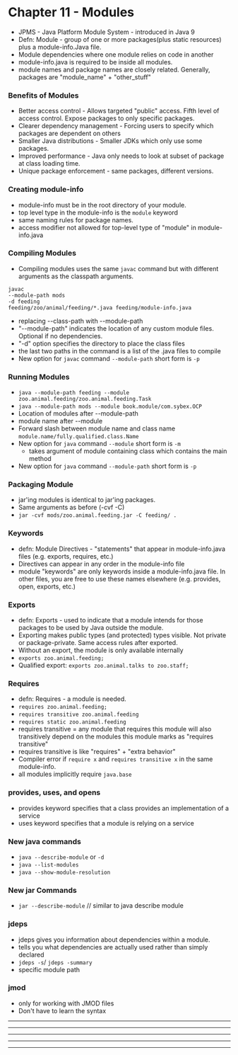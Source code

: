# Chapter 11 - Modules
- JPMS - Java Platform Module System  - introduced in Java 9
- Defn: Module - group of one or more packages(plus static resources) plus a module-info.Java file.
- Module dependencies where one module relies on code in another
- module-info.java is required to be inside all modules.
- module names and package names are closely related. Generally, packages are "module_name" + "other_stuff"

### Benefits of Modules
- Better access control -  Allows targeted "public" access. Fifth level of access control. Expose packages to only specific packages.
- Clearer dependency management - Forcing users to specify which packages are dependent on others
- Smaller Java distributions - Smaller JDKs which only use some packages.
- Improved performance - Java only needs to look at subset of package at class loading time.
- Unique package enforcement - same packages, different versions. 

### Creating module-info
- module-info must be in the root directory of your module. 
- top level type in the module-info is the `module` keyword
- same naming rules for package names. 
- access modifier not allowed for top-level type of "module" in module-info.java

### Compiling Modules
- Compiling modules uses the same `javac` command but with different arguments as the classpath arguments.
```
javac 
--module-path mods
-d feeding
feeding/zoo/animal/feeding/*.java feeding/module-info.java
```
- replacing --class-path with --module-path
- "--module-path" indicates the location of any custom module files. Optional if no dependencies.
- "-d" option specifies the directory to place the class files
- the last two paths in the command is a list of the .java files to compile
- New option for `javac` command     `--module-path` short form is `-p`

### Running Modules
- `java --module-path feeding --module zoo.animal.feeding/zoo.animal.feeding.Task`
- `java --module-path mods --module book.module/com.sybex.OCP`
- Location of modules after --module-path
- module name after --module
- Forward slash between module name and class name `module.name/fully.qualified.class.Name`
- New option for `java` command        `--module` short form is `-m`
    * takes argument of module containing class which contains the main method
- New option for `java` command     `--module-path` short form is `-p`

### Packaging Module
- jar'ing modules is identical to jar'ing packages.
- Same arguments as before (-cvf -C)
- `jar -cvf mods/zoo.animal.feeding.jar -C feeding/ .`

### Keywords
- defn: Module Directives - "statements" that appear in module-info.java files (e.g. exports, requires, etc.)
- Directives can appear in any order in the module-info file
- module "keywords" are only keywords inside a module-info.java file. In other files, you are free to use these names elsewhere (e.g. provides, open, exports, etc.)

### Exports
- defn: Exports - used to indicate that a module intends for those packages to be used by Java outside the module.
- Exporting makes public types (and protected) types visible. Not private or package-private. Same access rules after exported.
- Without an export, the module is only available internally
- `exports zoo.animal.feeding;`
- Qualified export: `exports zoo.animal.talks to zoo.staff;`

### Requires
- defn: Requires - a module is needed.
- `requires zoo.animal.feeding;`
- `requires transitive zoo.animal.feeding`
- `requires static zoo.animal.feeding`
- requires transitive = any module that requires this module will also transitively depend on the modules this module marks as "requires transitive"
- requires transitive is like "requires" + "extra behavior"
- Compiler error if `require x` and `requires transitive x` in the same module-info.
- all modules implicitly require `java.base`

### provides, uses, and opens
- provides keyword specifies that a class provides an implementation of a service
- uses keyword specifies that a module is relying on a service

### New java commands
- `java --describe-module` or `-d`
- `java --list-modules`
- `java --show-module-resolution`

### New jar Commands
- `jar --describe-module` // similar to java describe module

### jdeps
- jdeps gives you information about dependencies within a module.
- tells you what dependencies are actually used rather than simply declared
- `jdeps -s`/ `jdeps -summary` 
- specific module path

### jmod
- only for working with JMOD files
- Don't have to learn the syntax











---------------------------------------------------------------------------------------------------
---------------------------------------------------------------------------------------------------
---------------------------------------------------------------------------------------------------
---------------------------------------------------------------------------------------------------
---------------------------------------------------------------------------------------------------
